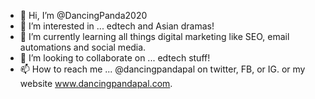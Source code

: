 - 👋 Hi, I’m @DancingPanda2020
- 👀 I’m interested in ... edtech and Asian dramas!
- 🌱 I’m currently learning all things digital marketing like SEO, email automations and social media.
- 💞️ I’m looking to collaborate on ... edtech stuff!
- 📫 How to reach me ... @dancingpandapal on twitter, FB, or IG. or my website www.dancingpandapal.com.

<!---
DancingPanda2020/DancingPanda2020 is a ✨ special ✨ repository because its `README.md` (this file) appears on your GitHub profile.
You can click the Preview link to take a look at your changes.
--->
